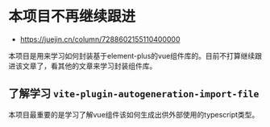 # 本项目不再继续跟进

- https://juejin.cn/column/7288602155110400000

本项目是用来学习如何封装基于element-plus的vue组件库的。目前不打算继续跟进该文章了，看其他的文章来学习封装组件库。

## 了解学习 `vite-plugin-autogeneration-import-file`

本项目最重要的是学习了解vue组件该如何生成出供外部使用的typescript类型。
